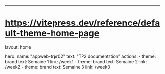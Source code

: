 ---
# https://vitepress.dev/reference/default-theme-home-page
layout: home

hero:
  name: "appweb-trpr02"
  text: "TP2 documentation"
  actions:
    - theme: brand
      text: Semaine 1
      link: /week1
    - theme: brand
      text: Semaine 2
      link: /week2
    - theme: brand
      text: Semaine 3
      link: /week3


